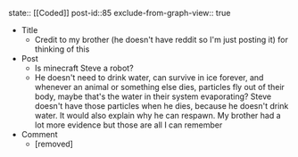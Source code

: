 state:: [[Coded]]
post-id::85
exclude-from-graph-view:: true

- Title
  - Credit to my brother (he doesn't have reddit so I'm just posting it) for thinking of this
- Post
  - Is minecraft Steve a robot?
  - He doesn't need to drink water, can survive in ice forever, and whenever an animal or something else dies, particles fly out of their body, maybe that's the water in their system evaporating? Steve doesn't have those particles when he dies, because he doesn't drink water. It would also explain why he can respawn. My brother had a lot more evidence but those are all I can remember
- Comment
  - [removed]
